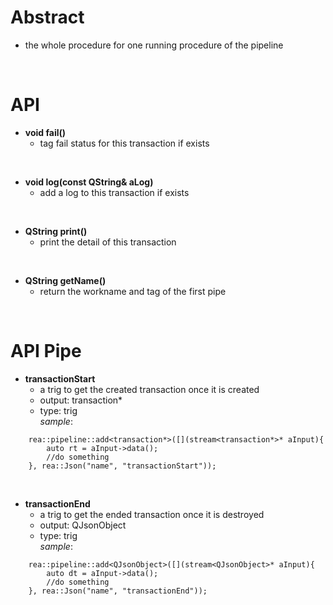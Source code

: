 # Abstract
* the whole procedure for one running procedure of the pipeline  
</br>

# API
* **void fail()**  
    - tag fail status for this transaction if exists  
</br>

* **void log(const QString& aLog)**  
    - add a log to this transaction if exists  
</br>

* **QString print()**  
    - print the detail of this transaction  
</br>

* **QString getName()**  
    - return the workname and tag of the first pipe  
</br>

# API Pipe
* **transactionStart**  
    - a trig to get the created transaction once it is created
    - output: transaction*  
    - type: trig  
_sample_:  
```
    rea::pipeline::add<transaction*>([](stream<transaction*>* aInput){
        auto rt = aInput->data();
        //do something
    }, rea::Json("name", "transactionStart"));
```
</br>

* **transactionEnd**  
    - a trig to get the ended transaction once it is destroyed  
    - output: QJsonObject  
    - type: trig  
_sample_:
```
    rea::pipeline::add<QJsonObject>([](stream<QJsonObject>* aInput){
        auto dt = aInput->data();
        //do something
    }, rea::Json("name", "transactionEnd"));
```
</br>